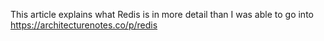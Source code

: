 This article explains what Redis is in more detail than I was able to go into
https://architecturenotes.co/p/redis
